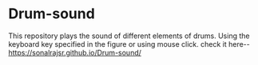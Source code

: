 # Drum-sound
This repository plays the sound of different elements of drums. Using the keyboard key specified in the figure or using mouse click.
check it here-- https://sonalrajsr.github.io/Drum-sound/
